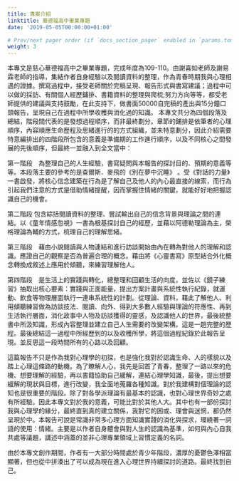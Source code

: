 ```yaml
---
title: 專案介紹
linktitle: 華德福高中畢業專題
date: '2019-05-05T00:00:00+01:00'

# Prev/next pager order (if `docs_section_pager` enabled in `params.toml`)
weight: 3
---
```


本專文是慈心華德福高中之畢業專題，完成年度為109-110。由謝喜如老師及謝易霖老師的指導，集結作者自身經驗以及閱讀資料的整理，作為青春時期我與心理相遇的證據。撰寫過程中，接受老師關於完稿呈現、報告形式與書寫建議；過程中可以做的採訪、有關個人經歷鋪排、書籍資料的整理與爬梳;努力方向等等，都受老師提供的建議與支持鼓勵，在此支持下，做書面50000自完稿的產出與15分鐘口頭報告，呈現自己在過程中所學收穫與消化過的知識。
本專文共分為四個段落及總結，階段間代表的是發想過程順序，而非最終劃分。章節的鋪排是依筆者的心理順序，內容順應生命歷程及思緒進行的的方式組織，並未特意劃分，因此介紹需要特意編排出的四階段所包含的意義是準備期的工作進行順序，以及不同核心之間發展的先後順序，但最終一並融入到全文當中：

第一階段　為整理自己的人生經驗，書寫疑問與本報告的探討目的、預期的意義等等。本段落主要的參考的是查爾斯．麥飛的《別在夢中沉睡》  。受《對話的力量》一書啟發，將核心信念建築在行為是了解自己及他人的內心最直接的線索，而行為引起我們注意的方式是借助情緒提醒，因而掌握住情緒的關鍵，就能好好地把握認識自己的機會。

第二階段  包含綜括閱讀資料的整理、嘗試輸出自己的信念背景與理論之間的連結。以《童年情感忽視》一書為根基探討自己的經歷，並藉以阿德勒理論為主，榮格理論為輔的方式，梳理自己的理解思緒。

第三階段　藉由小說閱讀與人物連結和進行訪談開始由內在轉為對他人的理解和認識。應證自己的觀察是否為普遍合理的概念。藉由將《心靈書寫》原型結合外化概念轉換成敘述上應用於傾聽，來練習理解他人。

第四階段　是生活上的實踐與轉化，總整理和回顧生活的向度，並佐以《鏡子練習》抽取出核心要素：實踐與正面能量，提出方案計畫與系統性執行紀錄，就運動、飲食等物理層面執行一連串系統性的計劃。從理論、資料，藉此了解他人、利用傾聽練習做為訪談技法、閱讀、向外、得到大多數人經驗與理論的符應性、再到生活執行層面，消化故事中人物及訪談獲得的靈感，及認識他人的世界，最後統整書中所汲知識，形成內容整理並建立自己人生需要的改變架構，這是一趟完整的歷程。最後總結這一過程中所經歷到的以及收穫所學，將這個過程紀錄於此報告呈現。並反思這一段時間所有的心路以及回顧。

這篇報告不只是作為我對心理學的初探，也是強化我對於認識生命、人的樣貌以及踏上心理這條路的動機。為了瞭解人心，我先是回首了青春，整理了一路以來的危機、想要理解的經驗，再以書籍協助自己緩解，連結心理學知識，最後，提出想要緩解的現狀與目標，進行改變，我全面地蒐羅各種知識。對於我建構對個理論的認知也是很重要的階段。除了對各學派理論有最基本的認識，也對心理世界奇妙之處有所經驗。因此本專文對於我的意義，可能比對於其他人大。其中也有一部份探討我與心理學的緣分，最終直到真的建立關係，我對它的困或、理會與迷惘，都仍然呈現於中。本報告可說是常識非常多心理方面知識實踐的消化與探求，環繞著一詞語的使用：情緒。主要是以作者自身體會與對人生的認識為基準，如何與內心自我共處等議題，講述中涵蓋的並非心理專業領域上習慣定義的名詞。

由於本專文創作期間，作者有一大部分時間處於青少年階段，濃厚的憂鬱色澤相當顯著，但也從中拼湊出了可以成為現在進入心理世界持續探討的道路。最終找到自己。



